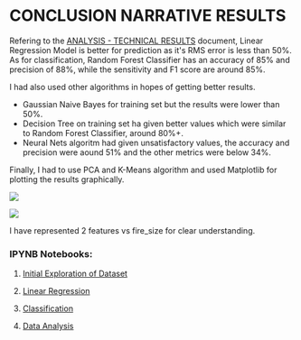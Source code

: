 # CONCLUSION NARRATIVE RESULTS

Refering to the [ANALYSIS - TECHNICAL RESULTS](https://github.com/44-599-MachineLearning-S21/project-machine-learning-s21-srkvodnala/blob/main/ANALYSIS.md) document, Linear Regression Model is better for prediction as it's RMS error is less than 50%. As for classification, Random Forest Classifier has an accuracy of 85% and precision of 88%, while the sensitivity and F1 score are around 85%.

I had also used other algorithms in hopes of getting better results. 
- Gaussian Naive Bayes for training set but the results were lower than 50%. 
- Decision Tree on training set ha given better values which were similar to Random Forest Classifier, around 80%+.
- Neural Nets algoritm had given unsatisfactory values, the accuracy and precision were aound 51% and the other metrics were below 34%.

Finally, I had to use PCA and K-Means algorithm and used Matplotlib for plotting the results graphically.

![](https://github.com/44-599-MachineLearning-S21/project-machine-learning-s21-srkvodnala/blob/main/images/p4.png?raw=True)

![](https://github.com/44-599-MachineLearning-S21/project-machine-learning-s21-srkvodnala/blob/main/images/p5.png?raw=True)


I have represented 2 features vs fire_size for clear understanding.

### IPYNB Notebooks: 

1. [Initial Exploration of Dataset](https://github.com/44-599-MachineLearning-S21/project-machine-learning-s21-srkvodnala/blob/main/initial_exploration.ipynb)

1. [Linear Regression](https://github.com/44-599-MachineLearning-S21/project-machine-learning-s21-srkvodnala/blob/main/linear_regression.ipynb)

1. [Classification](https://github.com/44-599-MachineLearning-S21/project-machine-learning-s21-srkvodnala/blob/main/Classification.ipynb)

1. [Data Analysis](https://github.com/44-599-MachineLearning-S21/project-machine-learning-s21-srkvodnala/blob/main/Data%20Analysis.ipynb)